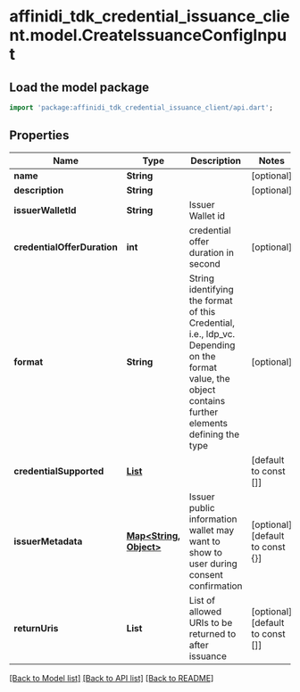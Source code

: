 # affinidi_tdk_credential_issuance_client.model.CreateIssuanceConfigInput

## Load the model package

```dart
import 'package:affinidi_tdk_credential_issuance_client/api.dart';
```

## Properties

| Name                        | Type                                                                | Description                                                                                                                                           | Notes                            |
| --------------------------- | ------------------------------------------------------------------- | ----------------------------------------------------------------------------------------------------------------------------------------------------- | -------------------------------- |
| **name**                    | **String**                                                          |                                                                                                                                                       | [optional]                       |
| **description**             | **String**                                                          |                                                                                                                                                       | [optional]                       |
| **issuerWalletId**          | **String**                                                          | Issuer Wallet id                                                                                                                                      |
| **credentialOfferDuration** | **int**                                                             | credential offer duration in second                                                                                                                   | [optional]                       |
| **format**                  | **String**                                                          | String identifying the format of this Credential, i.e., ldp_vc. Depending on the format value, the object contains further elements defining the type | [optional]                       |
| **credentialSupported**     | [**List<CredentialSupportedObject>**](CredentialSupportedObject.md) |                                                                                                                                                       | [default to const []]            |
| **issuerMetadata**          | [**Map<String, Object>**](Object.md)                                | Issuer public information wallet may want to show to user during consent confirmation                                                                 | [optional] [default to const {}] |
| **returnUris**              | **List<String>**                                                    | List of allowed URIs to be returned to after issuance                                                                                                 | [optional] [default to const []] |

[[Back to Model list]](../README.md#documentation-for-models) [[Back to API list]](../README.md#documentation-for-api-endpoints) [[Back to README]](../README.md)
